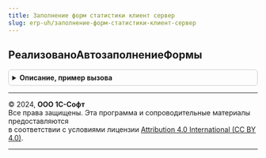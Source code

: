 ```yaml
---
title: Заполнение форм статистики клиент сервер
slug: erp-uh/заполнение-форм-статистики-клиент-сервер
---
```



## РеализованоАвтозаполнениеФормы
<details style="margin: 1em 0; padding: 0.5em; border: 1px solid #ccc; border-radius: 6px;">

<summary style="font-weight: bold; cursor: pointer;">Описание, пример вызова</summary>

```bsl

// Возвращает Истина, если для указанной формы статистической отчетности поддерживается автозаполнение.
//
// Параметры:
//	ИДОтчета - Строка - Имя отчета.
//
// Возвращаемое значение:
//	Булево - Признак автозаполнения.
//
Функция РеализованоАвтозаполнениеФормы(ИДОтчета) Экспорт
```

Пример вызова
```bsl
Результат = ЗаполнениеФормСтатистикиКлиентСервер.РеализованоАвтозаполнениеФормы(ИДОтчета) 
```
</details>

---

© 2024, **ООО 1С-Софт**  
Все права защищены. Эта программа и сопроводительные материалы предоставляются  
в соответствии с условиями лицензии [Attribution 4.0 International (CC BY 4.0)](https://creativecommons.org/licenses/by/4.0/legalcode).

---
